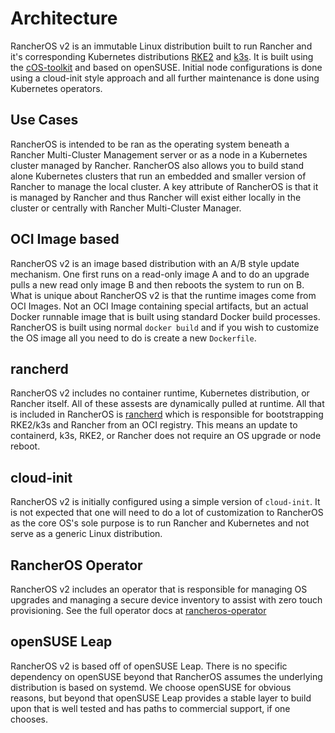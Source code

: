 # Architecture

RancherOS v2 is an immutable Linux distribution built to run Rancher and
it's corresponding Kubernetes distributions [RKE2](https://rke2.io) 
and [k3s](https://k3s.io). It is built using the [cOS-toolkit](https://rancher-sandbox.github.io/cos-toolkit-docs/docs/)
and based on openSUSE. Initial node configurations is done using a
cloud-init style approach and all further maintenance is done using
Kubernetes operators.

## Use Cases

RancherOS is intended to be ran as the operating system beneath a Rancher Multi-Cluster 
Management server or as a node in a Kubernetes cluster managed by Rancher. RancherOS
also allows you to build stand alone Kubernetes clusters that run an embedded
and smaller version of Rancher to manage the local cluster. A key attribute of RancherOS
is that it is managed by Rancher and thus Rancher will exist either locally in the cluster
or centrally with Rancher Multi-Cluster Manager.

## OCI Image based

RancherOS v2 is an image based distribution with an A/B style update mechanism. One first runs
on a read-only image A and to do an upgrade pulls a new read only image
B and then reboots the system to run on B. What is unique about
RancherOS v2 is that the runtime images come from OCI Images. Not an
OCI Image containing special artifacts, but an actual Docker runnable
image that is built using standard Docker build processes. RancherOS is
built using normal `docker build` and if you wish to customize the OS
image all you need to do is create a new `Dockerfile`.

## rancherd

RancherOS v2 includes no container runtime, Kubernetes distribution,
or Rancher itself. All of these assests are dynamically pulled at runtime. All that
is included in RancherOS is [rancherd](https://github.com/rancher/rancherd) which
is responsible for bootstrapping RKE2/k3s and Rancher from an OCI registry. This means
an update to containerd, k3s, RKE2, or Rancher does not require an OS upgrade
or node reboot.

## cloud-init

RancherOS v2 is initially configured using a simple version of `cloud-init`.
It is not expected that one will need to do a lot of customization to RancherOS
as the core OS's sole purpose is to run Rancher and Kubernetes and not serve as
a generic Linux distribution.

## RancherOS Operator

RancherOS v2 includes an operator that is responsible for managing OS upgrades
and managing a secure device inventory to assist with zero touch provisioning.
See the full operator docs at [rancheros-operator](https://github.com/rancher-sandbox/rancheros-operator/blob/main/README.md)


## openSUSE Leap

RancherOS v2 is based off of openSUSE Leap.  There is no specific dependency on
openSUSE beyond that RancherOS assumes the underlying distribution is
based on systemd. We choose openSUSE for obvious reasons, but beyond
that openSUSE Leap provides a stable layer to build upon that is well
tested and has paths to commercial support, if one chooses.